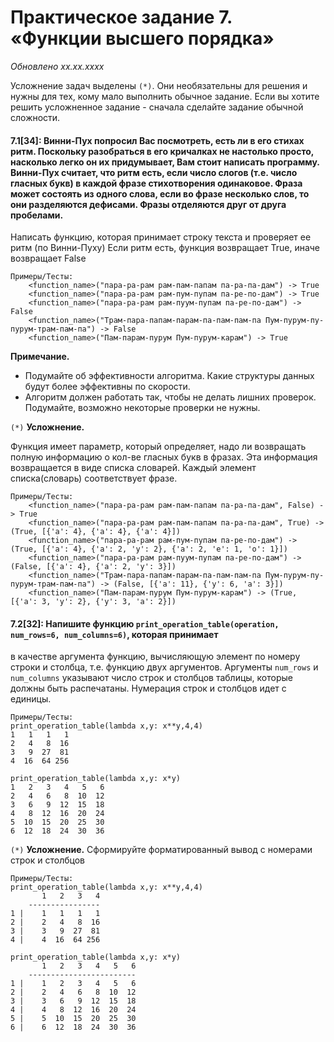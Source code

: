 # Практическое задание 7. «Функции высшего порядка»

*Обновлено xx.xx.xxxx*

Усложнение задач выделены ```(*)```. Они необязательны для решения и нужны для тех, кому мало выполнить обычное задание.
Если вы хотите решить усложненное задание - сначала сделайте задание обычной сложности.

#### 7.1[34]: Винни-Пух попросил Вас посмотреть, есть ли в его стихах ритм. Поскольку разобраться в его кричалках не настолько просто, насколько легко он их придумывает, Вам стоит написать программу. Винни-Пух считает, что ритм есть, если число слогов (т.е. число гласных букв) в каждой фразе стихотворения одинаковое. Фраза может состоять из одного слова, если во фразе несколько слов, то они разделяются дефисами. Фразы отделяются друг от друга пробелами.

Написать функцию, которая принимает строку текста и проверяет ее ритм (по Винни-Пуху)
Если ритм есть, функция возвращает True, иначе возвращает False

	Примеры/Тесты:
	    <function_name>("пара-ра-рам рам-пам-папам па-ра-па-дам") -> True
	    <function_name>("пара-ра-рам рам-пум-пупам па-ре-по-дам") -> True
	    <function_name>("пара-ра-рам рам-пуум-пупам па-ре-по-дам") -> False
	    <function_name>("Трам-пара-папам-парам-па-пам-пам-па Пум-пурум-пу-пурум-трам-пам-па") -> False
	    <function_name>("Пам-парам-пурум Пум-пурум-карам") -> True

**Примечание.**

- Подумайте об эффективности алгоритма. Какие структуры данных будут более эффективны по скорости.
- Алгоритм должен работать так, чтобы не делать лишних проверок. Подумайте, возможно некоторые проверки не нужны.

```(*)``` **Усложнение.**

Функция имеет параметр, который определяет, надо ли возвращать полную информацию о кол-ве гласных букв в фразах. Эта
информация возвращается в виде списка словарей. Каждый элемент списка(словарь) соответствует фразе.

	Примеры/Тесты:
		<function_name>("пара-ра-рам рам-пам-папам па-ра-па-дам", False) -> True
	    <function_name>("пара-ра-рам рам-пам-папам па-ра-па-дам", True) -> (True, [{'а': 4}, {'а': 4}, {'а': 4}])
	    <function_name>("пара-ра-рам рам-пум-пупам па-ре-по-дам") -> (True, [{'а': 4}, {'а': 2, 'у': 2}, {'а': 2, 'е': 1, 'о': 1}])
	    <function_name>("пара-ра-рам рам-пуум-пупам па-ре-по-дам") -> (False, [{'а': 4}, {'а': 2, 'у': 3}])
	    <function_name>("Трам-пара-папам-парам-па-пам-пам-па Пум-пурум-пу-пурум-трам-пам-па") -> (False, [{'а': 11}, {'у': 6, 'а': 3}])
	    <function_name>("Пам-парам-пурум Пум-пурум-карам") -> (True, [{'а': 3, 'у': 2}, {'у': 3, 'а': 2}])

#### 7.2[32]: Напишите функцию ```print_operation_table(operation, num_rows=6, num_columns=6)```, которая принимает

в качестве аргумента функцию, вычисляющую элемент по номеру строки и столбца, т.е. функцию двух аргументов.
Аргументы ```num_rows``` и ```num_columns``` указывают число строк и столбцов таблицы, которые должны быть распечатаны.
Нумерация строк и столбцов идет с единицы.

	Примеры/Тесты:
    print_operation_table(lambda x,y: x**y,4,4)
	1   1   1   1
	2   4   8  16
	3   9  27  81
	4  16  64 256

    print_operation_table(lambda x,y: x*y)
	1   2   3   4   5   6
	2   4   6   8  10  12
	3   6   9  12  15  18
	4   8  12  16  20  24
	5  10  15  20  25  30
	6  12  18  24  30  36

```(*)``` **Усложнение.** Сформируйте форматированный вывод с номерами строк и столбцов

	Примеры/Тесты:
	print_operation_table(lambda x,y: x**y,4,4)
	       1   2   3   4
	    ----------------
	1 |    1   1   1   1
	2 |    2   4   8  16
	3 |    3   9  27  81
	4 |    4  16  64 256
	
	print_operation_table(lambda x,y: x*y)
	       1   2   3   4   5   6
	    ------------------------
	1 |    1   2   3   4   5   6
	2 |    2   4   6   8  10  12
	3 |    3   6   9  12  15  18
	4 |    4   8  12  16  20  24
	5 |    5  10  15  20  25  30
	6 |    6  12  18  24  30  36

